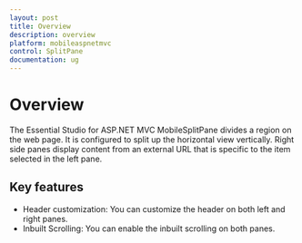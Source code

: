 ```yaml
---
layout: post
title: Overview
description: overview
platform: mobileaspnetmvc
control: SplitPane
documentation: ug
---
```


# Overview

The Essential Studio for ASP.NET MVC MobileSplitPane divides a region on the web page.  It is configured to split up the horizontal view vertically. Right side panes display content from an external URL that is specific to the item selected in the left pane. 

## Key features

* Header customization: You can customize the header on both left and right panes.
* Inbuilt Scrolling: You can enable the inbuilt scrolling on both panes.



